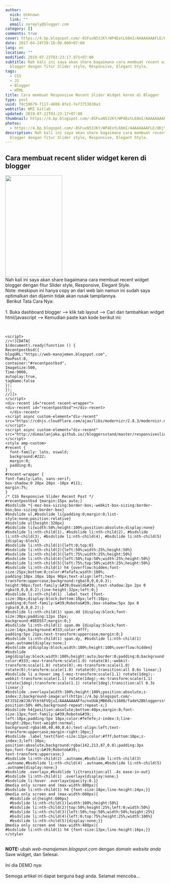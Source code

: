 ```yaml
---
author:
  nick: Unknown
  link: ""
  email: noreply@blogger.com
category: []
comments: true
cover: https://4.bp.blogspot.com/-8SFuxN53JKY/WP4EotL68mI/AAAAAAAAFLE/QKjY273Zd60Z1FdySOdLoB4r94bXskwZQCLcB/s320/Screenshot_2017-04-24-20-56-21.jpg
date: 2017-04-24T20:18:00.000+07:00
lang: en
location: ""
modified: 2019-07-22T03:23:17.971+07:00
subtitle: Nah kali ini saya akan share bagaimana cara membuat recent widget
  blogger dengan fitur Slider style, Responsive, Elegant Style.
tags:
  - CSS
  - JS
  - Blogger
  - HTML
title: Cara membuat Responsive Recent Slider Widget keren di Blogger
type: post
uuid: f8c59679-f117-4888-8fe1-7e73753630a3
webtitle: WMI Gitlab
updated: 2019-07-22T03:23:17+07:00
thumbnail: https://4.bp.blogspot.com/-8SFuxN53JKY/WP4EotL68mI/AAAAAAAAFLE/QKjY273Zd60Z1FdySOdLoB4r94bXskwZQCLcB/s320/Screenshot_2017-04-24-20-56-21.jpg
photos:
  - https://4.bp.blogspot.com/-8SFuxN53JKY/WP4EotL68mI/AAAAAAAAFLE/QKjY273Zd60Z1FdySOdLoB4r94bXskwZQCLcB/s320/Screenshot_2017-04-24-20-56-21.jpg
description: Nah kali ini saya akan share bagaimana cara membuat recent widget
  blogger dengan fitur Slider style, Responsive, Elegant Style.
---
```


<h2>Cara membuat recent slider widget keren di blogger</h2><div><a href="https://4.bp.blogspot.com/-8SFuxN53JKY/WP4EotL68mI/AAAAAAAAFLE/QKjY273Zd60Z1FdySOdLoB4r94bXskwZQCLcB/s1600/Screenshot_2017-04-24-20-56-21.jpg" imageanchor="1" rel="noopener noreferer nofollow"><img border="0" height="320" src="https://4.bp.blogspot.com/-8SFuxN53JKY/WP4EotL68mI/AAAAAAAAFLE/QKjY273Zd60Z1FdySOdLoB4r94bXskwZQCLcB/s320/Screenshot_2017-04-24-20-56-21.jpg" width="180"></a><br>Nah kali ini saya akan share bagaimana cara membuat recent widget blogger dengan fitur Slider style, Responsive, Elegant Style.</div><div>Note: meskipun ini hanya copy an dari web lain namun ini sudah saya optimalkan dan dijamin tidak akan rusak tampilannya.</div><div>&nbsp;Berikut Tata Cara Nya:</div><div><br></div><div>1. Buka dashboard blogger --&gt; klik tab layout --&gt; Cari dan tambahkan widget html/javascript --&gt; Kemudian paste kan kode berikut ini:</div><div><br><pre><code class="html"><br>&lt;script&gt;<br>//&lt;![CDATA[<br>$(document).ready(function () {<br>Recentpostbsd({<br>blogURL:"https://web-manajemen.blogspot.com",<br>MaxPost:8,<br>container:"#recentpostbsd",<br>ImageSize:500,<br>Time:9000,<br>autoplay:true,<br>tagName:false<br>});<br>});<br>//]]&gt;<br>&lt;/script&gt;<br>&lt;div-recent id="recent recent-wrapper"&gt;<br>&lt;div-recent id="recentpostbsd"&gt;&lt;/div-recent&gt;<br>&nbsp; &lt;/div-recent&gt;<br>&lt;script async custom-element="div-recent" src="https://cdnjs.cloudflare.com/ajax/libs/modernizr/2.8.3/modernizr.min.js"&gt;&lt;/script&gt;<br>&lt;script async custom-element="div-recent" src="http://dimaslanjaka.github.io//bloggersstand/master/responsiveslider.js"&gt;&lt;/script&gt;<br>&lt;style amp-custom&gt;<br>#recent {<br>&nbsp; font-family: lato, oswald;<br>&nbsp; background:#222;<br>&nbsp; margin:0;<br>&nbsp; padding:0;<br>}<br>#recent-wrapper {<br>font-family:Lato, sans-serif;<br>box-shadow:0 20px 20px -10px #111;<br>margin:7%;<br>}<br>/* CSS Responsive Slider Recent Post */<br>#recentpostbsd {margin:15px auto;}<br>#bsdslide *{-moz-box-sizing:border-box;-webkit-box-sizing:border-box;box-sizing:border-box}<br>#bsdslide ul,#bsdslide li{padding:0;margin:0;list-style:none;position:relative}<br>#bsdslide ul{height:320px}<br>#bsdslide li{width:50%;height:100%;position:absolute;display:none}<br>#bsdslide li:nth-child(1), #bsdslide li:nth-child(2), #bsdslide li:nth-child(3), #bsdslide li:nth-child(4), #bsdslide li:nth-child(5){display:block}<br>#bsdslide li:nth-child(1){left:0;top:0}<br>#bsdslide li:nth-child(2){left:50%;width:25%;height:50%}<br>#bsdslide li:nth-child(3){left:75%;width:25%;height:50%}<br>#bsdslide li:nth-child(4){left:50%;top:50%;width:25%;height:50%}<br>#bsdslide li:nth-child(5){left:75%;top:50%;width:25%;height:50%}<br>#bsdslide li:nth-child(1) h4 {overflow:hidden;font-size:25px;bottom:0;color:#fafafa;width:100%;<br>padding:10px 10px 10px 90px;text-align:left;text-transform:uppercase;background:rgba(0,0,0,0.3);<br>height:90px;font-family:&amp;#39;Oswald&amp;#39;;text-shadow:2px 2px 0 rgba(0,0,0,0.2);line-height:32px;left:0;}<br>#bsdslide li:nth-child(1) .label_text {font-size:30px;display:block;bottom:10px;left:10px;<br>padding:0;font-family:&amp;#39;Roboto&amp;#39;;box-shadow:5px 3px 0 rgba(0,0,0,0.2);}<br>#bsdslide li:nth-child(1) span.dd {display:block;font-size:30px;padding:12px 15px;<br>background:#8ED557;margin:0;}<br>#bsdslide li:nth-child(1) span.dm {display:block;font-size:14px;background:#333;color:#fff;<br>padding:5px 21px;text-transform:uppercase;margin:0;}<br>#bsdslide li:nth-child(1) span.dy, #bsdslide li:nth-child(1) span.autname{display:none;}<br>#bsdslide a{display:block;width:100%;height:100%;overflow:hidden}<br>#bsdslide img{display:block;width:100%;height:auto;border:0;padding:0;background-color:#333;-moz-transform:scale(1.0) rotate(0);-webkit-transform:scale(1.0) rotate(0);-ms-transform:scale(1.0) rotate(0);transform:scale(1.0) rotate(0);transition:all 0.6s linear;}<br>#bsdslide li a:hover img {-moz-transform:scale(1.1) rotate(1deg);-webkit-transform:scale(1.1) rotate(1deg);-ms-transform:scale(1.1) rotate(1deg);transform:scale(1.1) rotate(1deg);transition:all 0.3s linear;}<br>#bsdslide .overlayx{width:100%;height:100%;position:absolute;z-index:2;background-image:url(https://4.bp.blogspot.com/-KFJSSIzWJJ0/Vtkt6FVQjuI/AAAAAAAAFfo/nxUUAjMB0dk/s1600/fade%2Bbloggersstand.png);background-position:50% 40%;background-repeat:repeat-x;}<br>#bsdslide h4{position:absolute;bottom:40px;margin:0;font-size:13px;font-family:&amp;#39;Roboto&amp;#39;;<br>left:10px;padding:5px 10px;color:#fefefe;z-index:3;line-height:20px;font-weight:normal;<br>background:rgba(40,40,40,0.6);text-align:left;text-transform:uppercase;margin-right:10px;}<br>#bsdslide .label_text{font-size:12px;color:#fff;bottom:10px;z-index:3;left:10px;<br>position:absolute;background:rgba(142,213,87,0.8);padding:3px 6px;font-family:&amp;#39;Roboto&amp;#39;;<br>text-transform:uppercase;}<br>#bsdslide li:nth-child(2) .autname,#bsdslide li:nth-child(3) .autname,#bsdslide li:nth-child(4) .autname,#bsdslide li:nth-child(5) .autname{display:none;}<br>#bsdslide .overlayx,#bsdslide li{transition:all .4s ease-in-out}<br>#bsdslide li:nth-child(1) .overlayx{display:none;}<br>#bsdslide li:hover .overlayx{opacity:0.1}<br>@media only screen and (max-width:800px){<br>#bsdslide li:nth-child(1) h4 {font-size:18px;line-height:24px;}}<br>@media only screen and (max-width:600px){<br>&nbsp; #bsdslide ul{height:600px}<br>&nbsp; #bsdslide li:nth-child(1){width:100%;height:50%}<br>&nbsp; #bsdslide li:nth-child(2){top:50%;height:25%;left:0;width:50%}<br>&nbsp; #bsdslide li:nth-child(3){left:50%;top:50%;width:50%;height:25%}<br>&nbsp; #bsdslide li:nth-child(4){left:0;top:75%;height:25%;width:100%}<br>&nbsp; #bsdslide li:nth-child(5){display:none;}}<br>@media only screen and (max-width:480px){<br>#bsdslide li:nth-child(1) h4 {font-size:13px;line-height:16px;}}<br>&lt;/style&gt;</code></pre></div><div><div></div><div></div><div></div></div><div><br></div><div><b>NOTE:</b> ubah <i>web-manajemen.blogspot.com</i> dengan <i>domain website anda</i> <br>Save widget, dan Selesai.</div><div><br></div><div>Ini dia DEMO nya:</div><div><amp-iframe allowfullscreen="" frameborder="0" height="800" layout="responsive" sandbox="allow-scripts allow-same-origin allow-popups" scrolling="yes" src="https://source.l3n4r0x.cf/php/codepen.php?user=dimaslanjaka&amp;id=EmgNWr&amp;tab=result&amp;h=500" width="500"></amp-iframe><br></div><div>Semoga artikel ini dapat berguna bagi anda. Selamat mencoba...</div><script>document.querySelectorAll("pre,code");
  pretext.forEach(function (el) {
    el.classList.toggle("notranslate", true);
  });</script><script>document.querySelectorAll("pre,code");
  pretext.forEach(function (el) {
    el.classList.toggle("notranslate", true);
  });</script><script>document.querySelectorAll("pre,code");
  pretext.forEach(function (el) {
    el.classList.toggle("notranslate", true);
  });</script>